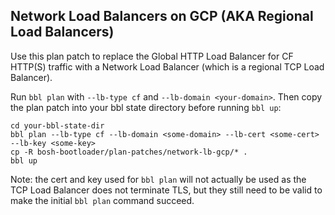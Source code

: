 ## Network Load Balancers on GCP (AKA Regional Load Balancers)

Use this plan patch to replace the Global HTTP Load Balancer for CF HTTP(S)
traffic with a Network Load Balancer (which is a regional TCP Load Balancer).

Run `bbl plan` with `--lb-type cf` and `--lb-domain <your-domain>`. Then copy the plan patch into your bbl state directory before running `bbl up`:

```
cd your-bbl-state-dir
bbl plan --lb-type cf --lb-domain <some-domain> --lb-cert <some-cert> --lb-key <some-key>
cp -R bosh-bootloader/plan-patches/network-lb-gcp/* .
bbl up
```

Note: the cert and key used for `bbl plan` will not actually be used as the
TCP Load Balancer does not terminate TLS, but they still
need to be valid to make the initial `bbl plan` command succeed.
